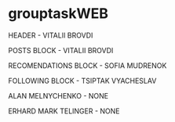 # grouptaskWEB
HEADER - VITALII BROVDI

POSTS BLOCK - VITALII BROVDI

RECOMENDATIONS BLOCK - SOFIA MUDRENOK

FOLLOWING BLOCK - TSIPTAK VYACHESLAV

ALAN MELNYCHENKO - NONE

ERHARD MARK TELINGER - NONE
